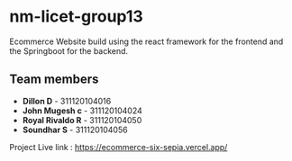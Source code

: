 # nm-licet-group13

Ecommerce Website build using the react framework for the frontend and the Springboot for the backend.

## Team members

- **Dillon D**  - 311120104016
- **John Mugesh c**  - 311120104024 
- **Royal Rivaldo R**  - 311120104050
- **Soundhar S**  - 311120104056

Project Live link : https://ecommerce-six-sepia.vercel.app/



